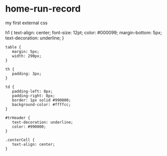 # home-run-record
my first external css
<!DOCTYPE HTML>
h1  {
       text-align: center;
       font-size: 12pt;
       color: #000099;
       margin-bottom: 5px;
       text-decoration: underline;
    }
    
    table {
       margin: 5px;
       width: 290px;
    }
    
    th {
       padding: 3px;
    }
    
    td {
       padding-left: 8px;
       padding-right: 8px;
       border: 1px solid #990000;
       background-color: #ffffcc;
    }
    
    #trHeader {
       text-decoration: underline;
       color: #990000;
    }
    
    .centerCell {
       text-align: center;
    }
